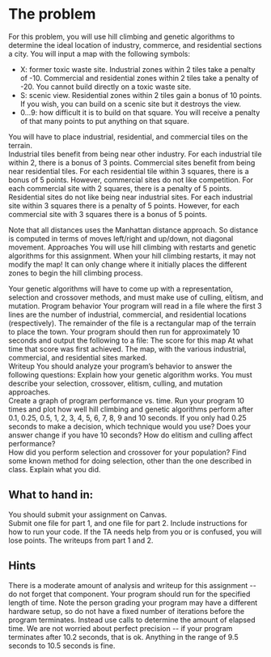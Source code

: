 # The problem

For this problem, you will use hill climbing and genetic algorithms to determine the ideal location of industry, commerce, and residential sections a city.  You will input a map with the following symbols:

- X:  former toxic waste site.  Industrial zones within 2 tiles take a penalty of -10.  Commercial and residential zones within 2 tiles take a penalty of -20.  You cannot build directly on a toxic waste site.
- S:  scenic view.  Residential zones within 2 tiles gain a bonus of 10 points.  If you wish, you can build on a scenic site but it destroys the view.  
- 0...9:  how difficult it is to build on that square.  You will receive a penalty of that many points to put anything on that square.  

You will have to place industrial, residential, and commercial tiles on the terrain.  
Industrial tiles benefit from being near other industry.  For each industrial tile within 2, there is a bonus of 3 points.
Commercial sites benefit from being near residential tiles.  For each residential tile within 3 squares, there is a bonus of 5 points.  However, commercial sites do not like competition.  For each commercial site with 2 squares, there is a penalty of 5 points.
Residential sites do not like being near industrial sites.  For each industrial site within 3 squares there is a penalty of 5 points.  However, for each commercial site with 3 squares there is a bonus of 5 points.

Note that all distances uses the Manhattan distance approach.  So distance is computed in terms of moves left/right and up/down, not diagonal movement.
Approaches
You will use hill climbing with restarts and genetic algorithms for this assignment.  When your hill climbing restarts, it may not modify the map!  It can only change where it initially places the different zones to begin the hill climbing process.  

Your genetic algorithms will have to come up with a representation, selection and crossover methods, and must make use of culling, elitism, and mutation.
Program behavior
Your program will read in a file where the first 3 lines are the number of industrial, commercial, and residential locations (respectively).  The remainder of the file is a rectangular map of the terrain to place the town.  Your program should then run for approximately 10 seconds and output the following to a file:
The score for this map
At what time that score was first achieved.
The map, with the various industrial, commercial, and residential sites marked.  
Writeup
You should analyze your program’s behavior to answer the following questions:
Explain how your genetic algorithm works.  You must describe your selection, crossover, elitism, culling, and mutation approaches.  
Create a graph of program performance vs. time.  Run your program 10 times and plot how well hill climbing and genetic algorithms perform after 0.1, 0.25, 0.5, 1, 2, 3, 4, 5, 6, 7, 8, 9 and 10 seconds.  If you only had 0.25 seconds to make a decision, which technique would you use?  Does your answer change if you have 10 seconds? 
How do elitism and culling affect performance?  
How did you perform selection and crossover for your population?  Find some known method for doing selection, other than the one described in class.  Explain what you did.  

## What to hand in:
You should submit your assignment on Canvas.  
Submit one file for part 1, and one file for part 2.
Include instructions for how to run your code.  If the TA needs help from you or is confused, you will lose points.
The writeups from part 1 and 2.  

## Hints
There is a moderate amount of analysis and writeup for this assignment -- do not forget that component.
Your program should run for the specified length of time.  Note the person grading your program may have a different hardware setup, so do not have a fixed number of iterations before the program terminates.  Instead use calls to determine the amount of elapsed time.  We are not worried about perfect precision -- if your program terminates after 10.2 seconds, that is ok.  Anything in the range of 9.5 seconds to 10.5 seconds is fine.  
